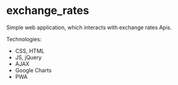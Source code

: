 # exchange_rates
Simple web application, which interacts with exchange rates Apis. 

Technologies: 
- CSS, HTML
- JS, jQuery
- AJAX
- Google Charts
- PWA

